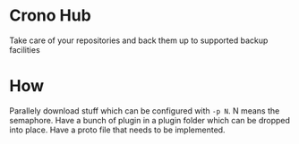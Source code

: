 # Crono Hub
Take care of your repositories and back them up to supported backup facilities

# How

Parallely download stuff which can be configured with `-p N`. N means the semaphore.
Have a bunch of plugin in a plugin folder which can be dropped into place. Have a proto
file that needs to be implemented.
